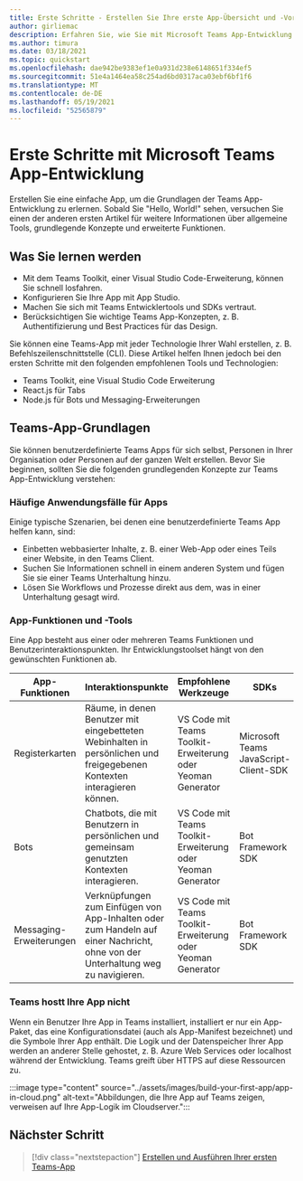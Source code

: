 ```yaml
---
title: Erste Schritte - Erstellen Sie Ihre erste App-Übersicht und -Voraussetzungen
author: girliemac
description: Erfahren Sie, wie Sie mit Microsoft Teams App-Entwicklung beginnen und Ihre Umgebung einrichten.
ms.author: timura
ms.date: 03/18/2021
ms.topic: quickstart
ms.openlocfilehash: dae942be9383ef1e0a931d238e6148651f334ef5
ms.sourcegitcommit: 51e4a1464ea58c254ad6bd0317aca03ebf6bf1f6
ms.translationtype: MT
ms.contentlocale: de-DE
ms.lasthandoff: 05/19/2021
ms.locfileid: "52565879"
---
```

# <a name="get-started-with-microsoft-teams-app-development"></a>Erste Schritte mit Microsoft Teams App-Entwicklung

Erstellen Sie eine einfache App, um die Grundlagen der Teams App-Entwicklung zu erlernen. Sobald Sie "Hello, World!" sehen, versuchen Sie einen der anderen ersten Artikel für weitere Informationen über allgemeine Tools, grundlegende Konzepte und erweiterte Funktionen.



## <a name="what-youll-learn"></a>Was Sie lernen werden

* Mit dem Teams Toolkit, einer Visual Studio Code-Erweiterung, können Sie schnell losfahren. 
* Konfigurieren Sie Ihre App mit App Studio.
* Machen Sie sich mit Teams Entwicklertools und SDKs vertraut.
* Berücksichtigen Sie wichtige Teams App-Konzepten, z. B. Authentifizierung und Best Practices für das Design.

Sie können eine Teams-App mit jeder Technologie Ihrer Wahl erstellen, z. B. Befehlszeilenschnittstelle (CLI). Diese Artikel helfen Ihnen jedoch bei den ersten Schritte mit den folgenden empfohlenen Tools und Technologien:

* Teams Toolkit, eine Visual Studio Code Erweiterung
* React.js für Tabs
* Node.js für Bots und Messaging-Erweiterungen


## <a name="teams-app-fundamentals"></a>Teams-App-Grundlagen

Sie können benutzerdefinierte Teams Apps für sich selbst, Personen in Ihrer Organisation oder Personen auf der ganzen Welt erstellen. Bevor Sie beginnen, sollten Sie die folgenden grundlegenden Konzepte zur Teams App-Entwicklung verstehen:

### <a name="common-app-use-cases"></a>Häufige Anwendungsfälle für Apps

Einige typische Szenarien, bei denen eine benutzerdefinierte Teams App helfen kann, sind:

* Einbetten webbasierter Inhalte, z. B. einer Web-App oder eines Teils einer Website, in den Teams Client.
* Suchen Sie Informationen schnell in einem anderen System und fügen Sie sie einer Teams Unterhaltung hinzu.
* Lösen Sie Workflows und Prozesse direkt aus dem, was in einer Unterhaltung gesagt wird.

### <a name="app-capabilities-and-tools"></a>App-Funktionen und -Tools

Eine App besteht aus einer oder mehreren Teams Funktionen und Benutzerinteraktionspunkten. Ihr Entwicklungstoolset hängt von den gewünschten Funktionen ab.

| **App-Funktionen**| **Interaktionspunkte** | **Empfohlene Werkzeuge** | **SDKs** | **Technologie-Stacks** |
|--------|--------|--------|--------|--------|
| Registerkarten | Räume, in denen Benutzer mit eingebetteten Webinhalten in persönlichen und freigegebenen Kontexten interagieren können. | VS Code mit Teams Toolkit-Erweiterung oder Yeoman Generator | Microsoft Teams JavaScript-Client-SDK | Allgemeine Webtechnologien (HTML, CSS und JavaScript) oder React.js |
| Bots | Chatbots, die mit Benutzern in persönlichen und gemeinsam genutzten Kontexten interagieren. | VS Code mit Teams Toolkit-Erweiterung oder Yeoman Generator | Bot Framework SDK | Node.js, C-Code oder Python | 
| Messaging-Erweiterungen | Verknüpfungen zum Einfügen von App-Inhalten oder zum Handeln auf einer Nachricht, ohne von der Unterhaltung weg zu navigieren. | VS Code mit Teams Toolkit-Erweiterung oder Yeoman Generator | Bot Framework SDK | Node.js, C-Code oder Python |

### <a name="teams-doesnt-host-your-app"></a>Teams hostt Ihre App nicht

Wenn ein Benutzer Ihre App in Teams installiert, installiert er nur ein App-Paket, das eine Konfigurationsdatei (auch als App-Manifest bezeichnet) und die Symbole Ihrer App enthält. Die Logik und der Datenspeicher Ihrer App werden an anderer Stelle gehostet, z. B. Azure Web Services oder localhost während der Entwicklung. Teams greift über HTTPS auf diese Ressourcen zu.

:::image type="content" source="../assets/images/build-your-first-app/app-in-cloud.png" alt-text="Abbildungen, die Ihre App auf Teams zeigen, verweisen auf Ihre App-Logik im Cloudserver.":::

## <a name="next-step"></a>Nächster Schritt

> [!div class="nextstepaction"]
> [Erstellen und Ausführen Ihrer ersten Teams-App](../build-your-first-app/build-and-run.md)
